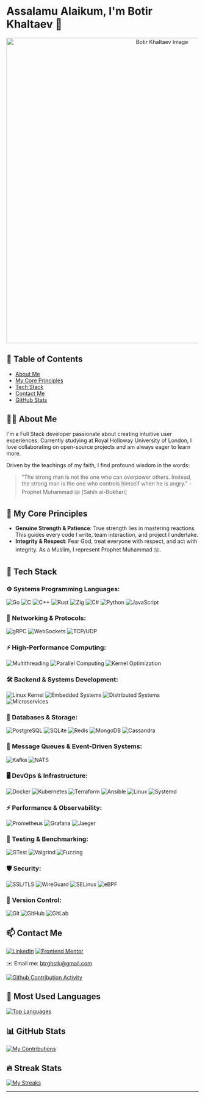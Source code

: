 # Assalamu Alaikum, I'm Botir Khaltaev 👋

<div align="center">
  <img src="https://i.redd.it/6kmghsev58j71.jpg" width="800" alt="Botir Khaltaev Image">
</div>

## 📜 Table of Contents

- [About Me](#about-me)
- [My Core Principles](#my-core-principles)
- [Tech Stack](#tech-stack)
- [Contact Me](#contact-me)
- [GitHub Stats](#github-stats)

## 🧑‍💻 About Me

I'm a Full Stack developer passionate about creating intuitive user experiences. Currently studying at Royal Holloway University of London, I love collaborating on open-source projects and am always eager to learn more.

Driven by the teachings of my faith, I find profound wisdom in the words:

> "The strong man is not the one who can overpower others. Instead, the strong man is the one who controls himself when he is angry." - Prophet Muhammad ﷺ [Sahih al-Bukhari]

## 🌱 My Core Principles

- **Genuine Strength & Patience**: True strength lies in mastering reactions. This guides every code I write, team interaction, and project I undertake.
- **Integrity & Respect**: Fear God, treat everyone with respect, and act with integrity. As a Muslim, I represent Prophet Muhammad ﷺ.

## 🔧 Tech Stack

### ⚙️ Systems Programming Languages:
![Go](https://img.shields.io/badge/-Go-00ADD8?style=for-the-badge&logo=go&logoColor=white)
![C](https://img.shields.io/badge/-C-A8B9CC?style=for-the-badge&logo=c&logoColor=black)
![C++](https://img.shields.io/badge/-C++-00599C?style=for-the-badge&logo=cplusplus&logoColor=white)
![Rust](https://img.shields.io/badge/-Rust-000000?style=for-the-badge&logo=rust&logoColor=white)
![Zig](https://img.shields.io/badge/-Zig-F7A41D?style=for-the-badge&logo=zig&logoColor=black)
![C#](https://img.shields.io/badge/-C%23-239120?style=for-the-badge&logo=c-sharp&logoColor=white)
![Python](https://img.shields.io/badge/-Python-3776AB?style=for-the-badge&logo=python&logoColor=white)
![JavaScript](https://img.shields.io/badge/-JavaScript-F7DF1E?style=for-the-badge&logo=javascript&logoColor=black)

### 📡 Networking & Protocols:
![gRPC](https://img.shields.io/badge/-gRPC-4285F4?style=for-the-badge&logo=grpc&logoColor=white)
![WebSockets](https://img.shields.io/badge/-WebSockets-4FC08D?style=for-the-badge)
![TCP/UDP](https://img.shields.io/badge/-TCP/UDP-02569B?style=for-the-badge)

### ⚡ High-Performance Computing:
![Multithreading](https://img.shields.io/badge/-Multithreading-6A1B9A?style=for-the-badge)
![Parallel Computing](https://img.shields.io/badge/-Parallel%20Computing-336791?style=for-the-badge)
![Kernel Optimization](https://img.shields.io/badge/-Kernel%20Optimization-FF4500?style=for-the-badge)

### 🛠️ Backend & Systems Development:
![Linux Kernel](https://img.shields.io/badge/-Linux%20Kernel-FCC624?style=for-the-badge&logo=linux&logoColor=black)
![Embedded Systems](https://img.shields.io/badge/-Embedded%20Systems-000000?style=for-the-badge)
![Distributed Systems](https://img.shields.io/badge/-Distributed%20Systems-FF5733?style=for-the-badge)
![Microservices](https://img.shields.io/badge/-Microservices-008080?style=for-the-badge)

### 💾 Databases & Storage:
![PostgreSQL](https://img.shields.io/badge/-PostgreSQL-336791?style=for-the-badge&logo=postgresql&logoColor=white)
![SQLite](https://img.shields.io/badge/-SQLite-003B57?style=for-the-badge&logo=sqlite&logoColor=white)
![Redis](https://img.shields.io/badge/-Redis-DC382D?style=for-the-badge&logo=redis&logoColor=white)
![MongoDB](https://img.shields.io/badge/-MongoDB-47A248?style=for-the-badge&logo=mongodb&logoColor=white)
![Cassandra](https://img.shields.io/badge/-Cassandra-1287B1?style=for-the-badge&logo=apache-cassandra&logoColor=white)

### 🔄 Message Queues & Event-Driven Systems:
![Kafka](https://img.shields.io/badge/-Kafka-231F20?style=for-the-badge&logo=apache-kafka&logoColor=white)
![NATS](https://img.shields.io/badge/-NATS-48A1DB?style=for-the-badge)

### 🖥️ DevOps & Infrastructure:
![Docker](https://img.shields.io/badge/-Docker-2496ED?style=for-the-badge&logo=docker&logoColor=white)
![Kubernetes](https://img.shields.io/badge/-Kubernetes-326CE5?style=for-the-badge&logo=kubernetes&logoColor=white)
![Terraform](https://img.shields.io/badge/-Terraform-623CE4?style=for-the-badge&logo=terraform&logoColor=white)
![Ansible](https://img.shields.io/badge/-Ansible-EE0000?style=for-the-badge&logo=ansible&logoColor=white)
![Linux](https://img.shields.io/badge/-Linux-FCC624?style=for-the-badge&logo=linux&logoColor=black)
![Systemd](https://img.shields.io/badge/-Systemd-000000?style=for-the-badge)

### ⚡ Performance & Observability:
![Prometheus](https://img.shields.io/badge/-Prometheus-E6522C?style=for-the-badge&logo=prometheus&logoColor=white)
![Grafana](https://img.shields.io/badge/-Grafana-F46800?style=for-the-badge&logo=grafana&logoColor=white)
![Jaeger](https://img.shields.io/badge/-Jaeger-0078D7?style=for-the-badge)

### 🧪 Testing & Benchmarking:
![GTest](https://img.shields.io/badge/-GTest-007396?style=for-the-badge)
![Valgrind](https://img.shields.io/badge/-Valgrind-555555?style=for-the-badge)
![Fuzzing](https://img.shields.io/badge/-Fuzzing-9C27B0?style=for-the-badge)

### 🛡️ Security:
![SSL/TLS](https://img.shields.io/badge/-SSL/TLS-008CBA?style=for-the-badge)
![WireGuard](https://img.shields.io/badge/-WireGuard-88171A?style=for-the-badge)
![SELinux](https://img.shields.io/badge/-SELinux-FCC624?style=for-the-badge)
![eBPF](https://img.shields.io/badge/-eBPF-000000?style=for-the-badge)

### 📜 Version Control:
![Git](https://img.shields.io/badge/-Git-F05032?style=for-the-badge&logo=git&logoColor=white)
![GitHub](https://img.shields.io/badge/-GitHub-181717?style=for-the-badge&logo=github&logoColor=white)
![GitLab](https://img.shields.io/badge/-GitLab-FC6D26?style=for-the-badge&logo=gitlab&logoColor=white)


## 📫 Contact Me

[![LinkedIn](https://img.shields.io/badge/LinkedIn-0077B5?style=for-the-badge&logo=linkedin&logoColor=white)](https://www.linkedin.com/in/botir-khaltaev-964977264/)
[![Frontend Mentor](https://img.shields.io/badge/Frontend%20Mentor-4C4C4C?style=for-the-badge&logo=frontendmentor&logoColor=white)](https://www.frontendmentor.io/profile/botirk38)

✉️ Email me: [btrghstk@gmail.com](mailto:btrghstk@gmail.com)


[![Github Contribution Activity](https://github-readme-activity-graph.vercel.app/graph?username=botirk38&theme=radical)](https://github.com/botirk38/github-readme-activity-graph)

## 🌈 Most Used Languages

[![Top Languages](https://github-readme-stats.vercel.app/api/top-langs/?username=botirk38&layout=compact&theme=radical&hide=html,css,javascript,scss)](https://github.com/botirk38)





## 📊 GitHub Stats

[![My Contributions](https://github-readme-stats.vercel.app/api?username=botirk38&show_icons=true&theme=radical)](https://github.com/botirk38)

## 🔥 Streak Stats

[![My Streaks](https://github-readme-streak-stats.herokuapp.com?user=botirk38&theme=radical)](https://github.com/botirk38)

---
